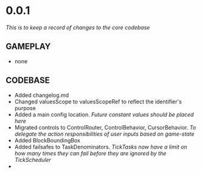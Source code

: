 # 0.0.1
*This is to keep a record of changes to the core codebase*

## GAMEPLAY
- none

## CODEBASE
- Added changelog.md
- Changed valuesScope to valuesScopeRef to reflect the identifier's purpose
- Added a main config location. *Future constant values should be placed here*
- Migrated controls to ControlRouter, ControlBehavior, CursorBehavior. *To delegate the action responsibilities of user inputs based on game-state*
- Added BlockBoundingBox
- Added failsafes to TaskDenominators. *TickTasks now have a limit on how many times they can fail before they are ignored by the TickScheduler*
- 